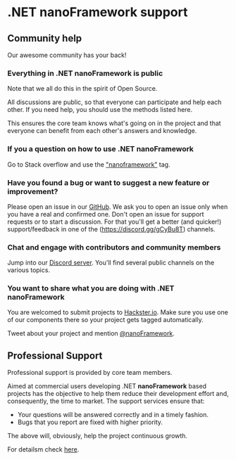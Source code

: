 # .NET **nanoFramework** support

## Community help

Our awesome community has your back!

### Everything in .NET **nanoFramework** is public

Note that we all do this in the spirit of Open Source.

All discussions are public, so that everyone can participate and help each other. If you need help, you should use the methods listed here.

This ensures the core team knows what's going on in the project and that everyone can benefit from each other's answers and knowledge.

### If you a question on how to use .NET **nanoFramework**

Go to Stack overflow and use the ["nanoframework"](https://stackoverflow.com/tags/nanoframework) tag.

### Have you found a bug or want to suggest a new feature or improvement?

Please open an issue in our [GitHub](https://github.com/nanoframework/Home/issues). We ask you to open an issue only when you have a real and confirmed one. Don't open an issue for support requests or to start a discussion. For that you'll get a better (and quicker!) support/feedback in one of the (https://discord.gg/gCyBu8T) channels.

### Chat and engage with contributors and community members

Jump into our [Discord server](https://discord.gg/gCyBu8T). You'll find several public channels on the various topics.

### You want to share what you are doing with .NET **nanoFramework**

You are welcomed to submit projects to [Hackster.io](https://www.hackster.io/nanoframework). Make sure you use one of our components there so your project gets tagged automatically.

Tweet about your project and mention [@nanoFramework](https://twitter.com/nanoframework).

## Professional Support

Professional support is provided by core team members.

Aimed at commercial users developing .NET **nanoFramework** based projects has the objective to help them reduce their development effort and, consequently, the time to market. The support services ensure that:

- Your questions will be answered correctly and in a timely fashion.
- Bugs that you report are fixed with higher priority.

The above will, obviously, help the project continuous growth.

For detailsm check [here](https://docs.nanoframework.net/content/support/professional-support.html).
